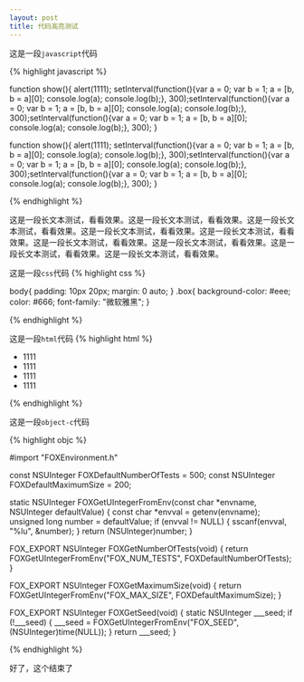 ```yaml
---
layout: post
title: 代码高亮测试
---
```


这是一段`javascript`代码

{% highlight javascript %}

function show(){
	alert(1111);
	setInterval(function(){var a = 0; var b = 1; a = [b, b = a][0]; console.log(a); console.log(b);}, 300);setInterval(function(){var a = 0; var b = 1; a = [b, b = a][0]; console.log(a); console.log(b);}, 300);setInterval(function(){var a = 0; var b = 1; a = [b, b = a][0]; console.log(a); console.log(b);}, 300);
}

function show(){
	alert(1111);
	setInterval(function(){var a = 0; var b = 1; a = [b, b = a][0]; console.log(a); console.log(b);}, 300);setInterval(function(){var a = 0; var b = 1; a = [b, b = a][0]; console.log(a); console.log(b);}, 300);setInterval(function(){var a = 0; var b = 1; a = [b, b = a][0]; console.log(a); console.log(b);}, 300);
}

{% endhighlight %}

这是一段长文本测试，看看效果。这是一段长文本测试，看看效果。这是一段长文本测试，看看效果。这是一段长文本测试，看看效果。这是一段长文本测试，看看效果。这是一段长文本测试，看看效果。这是一段长文本测试，看看效果。这是一段长文本测试，看看效果。这是一段长文本测试，看看效果。

这是一段`css`代码
{% highlight css %}

body{
	padding: 10px 20px;
	margin: 0 auto;
}
.box{
	background-color: #eee;
	color: #666;
	font-family: "微软雅黑";
}

{% endhighlight %}

这是一段`html`代码
{% highlight html %}

<div>
	<ul>
		<li>1111</li>
		<li>1111</li>
		<li>1111</li>
		<li>1111</li>
	</ul>
</div>

{% endhighlight %}

这是一段`object-c`代码

{% highlight objc %}

#import "FOXEnvironment.h"


const NSUInteger FOXDefaultNumberOfTests = 500;
const NSUInteger FOXDefaultMaximumSize = 200;

static NSUInteger FOXGetUIntegerFromEnv(const char *envname, NSUInteger defaultValue) {
    const char *envval = getenv(envname);
    unsigned long number = defaultValue;
    if (envval != NULL) {
        sscanf(envval, "%lu", &number);
    }
    return (NSUInteger)number;
}

FOX_EXPORT NSUInteger FOXGetNumberOfTests(void) {
    return FOXGetUIntegerFromEnv("FOX_NUM_TESTS", FOXDefaultNumberOfTests);
}

FOX_EXPORT NSUInteger FOXGetMaximumSize(void) {
    return FOXGetUIntegerFromEnv("FOX_MAX_SIZE", FOXDefaultMaximumSize);
}

FOX_EXPORT NSUInteger FOXGetSeed(void) {
    static NSUInteger ___seed;
    if (!___seed) {
        ___seed = FOXGetUIntegerFromEnv("FOX_SEED", (NSUInteger)time(NULL));
    }
    return ___seed;
}

{% endhighlight %}

好了，这个结束了

